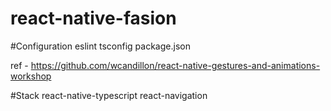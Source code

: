 # react-native-fasion

#Configuration
eslint
tsconfig
package.json

ref - https://github.com/wcandillon/react-native-gestures-and-animations-workshop

#Stack
react-native-typescript
react-navigation
